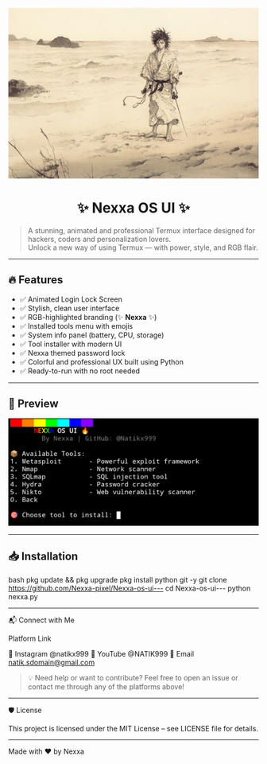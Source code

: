 ![Nexxa OS UI Banner](https://raw.githubusercontent.com/Nexxa-pixel/Nexxa-os-ui---/refs/heads/main/banner.jpg)

<h1 align="center">
✨ Nexxa OS UI ✨
</h1>

> A stunning, animated and professional Termux interface designed for hackers, coders and personalization lovers.  
> Unlock a new way of using Termux — with power, style, and RGB flair.

---

## 🔥 Features

- ✅ Animated Login Lock Screen
- ✅ Stylish, clean user interface
- ✅ RGB-highlighted branding (✨ **Nexxa** ✨)
- ✅ Installed tools menu with emojis
- ✅ System info panel (battery, CPU, storage)
- ✅ Tool installer with modern UI
- ✅ Nexxa themed password lock
- ✅ Colorful and professional UX built using Python
- ✅ Ready-to-run with no root needed

---

## 📸 Preview

![Preview Screenshot](https://raw.githubusercontent.com/Nexxa-pixel/Nexxa-os-ui---/refs/heads/main/Nexxa%20OS%20UI.png)

---

## 📥 Installation

bash
pkg update && pkg upgrade
pkg install python git -y
git clone https://github.com/Nexxa-pixel/Nexxa-os-ui---
cd Nexxa-os-ui---
python nexxa.py

---

📬 Connect with Me

Platform	Link

📸 Instagram	@natikx999
🎥 YouTube	@NATIK999
📧 Email	natik.sdomain@gmail.com


> 💡 Need help or want to contribute?
Feel free to open an issue or contact me through any of the platforms above!




---

🛡 License

This project is licensed under the MIT License – see LICENSE file for details.


---

Made with ❤️ by Nexxa
